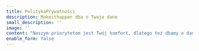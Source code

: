 ```yaml
---
title: PolitykaPrywatności
description: Makeithappen dba o Twoje dane
small_description: ''
image: ''
content: "Naszym priorytetem jest Twój komfort, dlatego też dbamy o dane, którymi dzielisz się z nami poprzez formularz (imię, nazwisko, adres e-mail, numer telefonu). \r\n\nChcemy zapewnić, że Twoje dane są u nas bezpieczne (nikomu ich nie udostępniamy), a wykorzystujemy je jedynie do kontaktu przy realizacji zamówionych przez Ciebie usług. \r\n\nDodatkowo, dla celów statystycznych i ciągłego poprawiania użyteczności naszej strony zbieramy dane, które nie pozwalają na identyfikację klienta (odwiedzane strony i miejsca, czas wizyty, Twoje kliknięcia, sposób korzystania z usług, typ przeglądarki oraz urządzenia)\r\n\nJeśli masz jakiekolwiek pytania dotyczące prywatności, prosimy o kontakt: (mail/ link do formularza)"
enable_form: false
---
```


